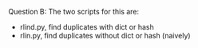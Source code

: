 

Question B:
The two scripts for this are:
* rlind.py, find duplicates with dict or hash
* rlin.py, find duplicates without dict or hash (naively)
